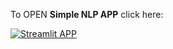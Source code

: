 To OPEN **Simple NLP APP** click here:

[![Streamlit APP](https://static.streamlit.io/badges/streamlit_badge_black_white.svg)](https://app-book-ekkf8maezf79wnehmxev9f.streamlit.app/)
